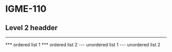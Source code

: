# IGME-110
## Level 2 headder
---
*** ordered list 1
*** ordered list 2
--- unordered list 1
--- unordered list 2
